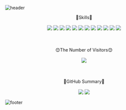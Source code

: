 ![header](https://capsule-render.vercel.app/api?type=waving&color=#141465&height=160)

<div align=center>
🎯Skills🎯<br><br>
<img src="https://img.shields.io/badge/iOS-000000?style=flat-square&logo=iOS&logoColor=white"/>
<img src="https://img.shields.io/badge/Android-3DDC84?style=flat-square&logo=Android&logoColor=white"/>
<img src="https://img.shields.io/badge/C Sharp-239120?style=flat-square&logo=C Sharp&logoColor=white"/>
<img src="https://img.shields.io/badge/HTML5-E34F26?style=flat-square&logo=HTML5&logoColor=white"/>
<img src="https://img.shields.io/badge/CSS3-1572B6?style=flat-square&logo=CSS3&logoColor=white"/>
<img src="https://img.shields.io/badge/JavaScript-F7DF1E?style=flat-square&logo=JavaScript&logoColor=white"/>
<img src="https://img.shields.io/badge/Python-3776AB?style=flat-square&logo=Python&logoColor=white"/>
<img src="https://img.shields.io/badge/macOS-000000?style=flat-square&logo=macOS&logoColor=white"/>
<img src="https://img.shields.io/badge/Windows 11-0078D4?style=flat-square&logo=Windows 11&logoColor=white"/>
<img src="https://img.shields.io/badge/C-A8B9CC?style=flat-square&logo=C&logoColor=white"/>
<img src="https://img.shields.io/badge/C++-00599C?style=flat-square&logo=C++&logoColor=white"/>
<img src="https://img.shields.io/badge/Arduino-00979D?style=flat-square&logo=Arduino&logoColor=white"/>
</div>
<br><br><br>
<div align=center>
  😊The Number of Visitors😊<br><br>
  <a href="https://github.com/Daryu-Kim"><img src="https://hits.seeyoufarm.com/api/count/incr/badge.svg?url=https%3A%2F%2Fgithub.com%2FDaryu-Kim&count_bg=%23000000&title_bg=%23000000&icon=github.svg&icon_color=%23E7E7E7&title=GitHub&edge_flat=false)"/></a>
</div>
<br><br><br>
<div align=center>
  📄GitHub Summary📄<br><br>
  <img src="https://github-readme-stats.vercel.app/api?username=Daryu-Kim&show_icons=true">
  <img src="https://github-readme-stats.vercel.app/api/top-langs/?username=Daryu-Kim&layout=compact">
</div>

![footer](https://capsule-render.vercel.app/api?type=waving&color=#141465&height=160&rotate=180)
